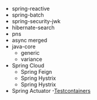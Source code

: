 - spring-reactive
- spring-batch
- spring-security-jwk
- hibernate-search
- pns
- async merged
- java-core
  - generic
  - variance
- Spring Cloud
  - Spring Feign
  - Spring Hystrix
  - Spring Hystrix
- Spring Actuator
-[Testcontainers](https://testcontainers.com/)
